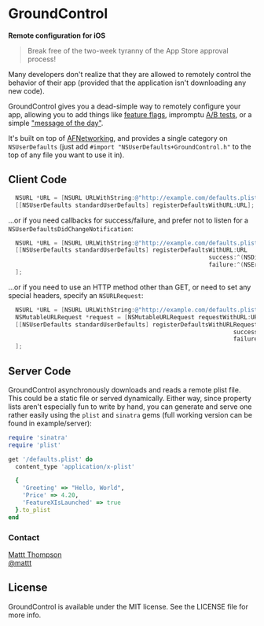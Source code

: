 # GroundControl
**Remote configuration for iOS**

> Break free of the two-week tyranny of the App Store approval process!

Many developers don't realize that they are allowed to remotely control the behavior of their app (provided that the application isn't downloading any new code).

GroundControl gives you a dead-simple way to remotely configure your app, allowing you to add things like [feature flags](http://code.flickr.com/blog/2009/12/02/flipping-out/), impromptu [A/B tests](http://en.wikipedia.org/wiki/A/B_testing), or a simple ["message of the day"](http://en.wikipedia.org/wiki/Motd_(Unix)).

It's built on top of [AFNetworking](https://github.com/afnetworking/afnetworking), and provides a single category on `NSUserDefaults` (just add `#import "NSUserDefaults+GroundControl.h"` to the top of any file you want to use it in).

## Client Code

```objective-c
  NSURL *URL = [NSURL URLWithString:@"http://example.com/defaults.plist"];
  [[NSUserDefaults standardUserDefaults] registerDefaultsWithURL:URL];
```

...or if you need callbacks for success/failure, and prefer not to listen for a `NSUserDefaultsDidChangeNotification`:

```objective-c
  NSURL *URL = [NSURL URLWithString:@"http://example.com/defaults.plist"];
  [[NSUserDefaults standardUserDefaults] registerDefaultsWithURL:URL
                                                         success:^(NSDictionary *defaults) { ... }
                                                         failure:^(NSError *error) { ... }
  ];
```

...or if you need to use an HTTP method other than GET, or need to set any special headers, specify an `NSURLRequest`:

```objective-c
  NSURL *URL = [NSURL URLWithString:@"http://example.com/defaults.plist"];
  NSMutableURLRequest *request = [NSMutableURLRequest requestWithURL:URL];
  [[NSUserDefaults standardUserDefaults] registerDefaultsWithURLRequest:URL
                                                                success:^(NSURLRequest *request, NSHTTPURLResponse *response, NSDictionary *defaults) { ... }
                                                                failure:^(NSURLRequest *request, NSHTTPURLResponse *response, NSError *error) { ... }
  ];
```

## Server Code

GroundControl asynchronously downloads and reads a remote plist file. This could be a static file or served dynamically. Either way, since property lists aren't especially fun to write by hand, you can generate and serve one rather easily using the `plist` and `sinatra` gems (full working version can be found in example/server):

```ruby
require 'sinatra'
require 'plist'

get '/defaults.plist' do
  content_type 'application/x-plist'

  {
    'Greeting' => "Hello, World",
    'Price' => 4.20,
    'FeatureXIsLaunched' => true
  }.to_plist
end
```

### Contact

[Mattt Thompson](http://github.com/mattt)  
[@mattt](https://twitter.com/mattt)

## License

GroundControl is available under the MIT license. See the LICENSE file for more info.

